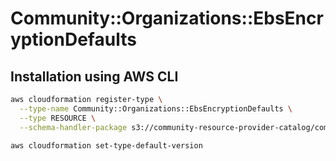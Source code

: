 # Community::Organizations::EbsEncryptionDefaults

## Installation using AWS CLI
``` bash
aws cloudformation register-type \
  --type-name Community::Organizations::EbsEncryptionDefaults \
  --type RESOURCE \
  --schema-handler-package s3://community-resource-provider-catalog/community-ec2-ebsencryptiondefaults-0.1.0.zip

aws cloudformation set-type-default-version
```